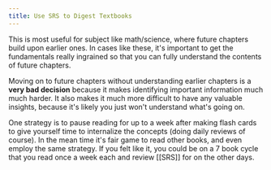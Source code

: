 ```yaml
---
title: Use SRS to Digest Textbooks
---
```


This is most useful for subject like math/science, where future chapters build upon earlier ones. In cases like these, it's important to get the fundamentals really ingrained so that you can fully understand the contents of future chapters.

Moving on to future chapters without understanding earlier chapters is a **very bad decision** because it makes identifying important information much much harder. It also makes it much more difficult to have any valuable insights, because it's likely you just won't understand what's going on.

One strategy is to pause reading for up to a week after making flash cards to give yourself time to internalize the concepts (doing daily reviews of course). In the mean time it's fair game to read other books, and even employ the same strategy. If you felt like it, you could be on a 7 book cycle that you read once a week each and review [[SRS]] for on the other days.
